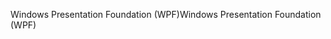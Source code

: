 <span data-ttu-id="ed4a1-101">Windows Presentation Foundation (WPF)</span><span class="sxs-lookup"><span data-stu-id="ed4a1-101">Windows Presentation Foundation (WPF)</span></span>